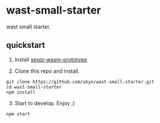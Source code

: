 # wast-small-starter

wast small starter.

## quickstart

1. Install [sexpr-wasm-prototype](https://github.com/WebAssembly/sexpr-wasm-prototype).

2. Clone this repo and install.

```
git clone https://github.com/ukyo/wast-small-starter.git
cd wast-small-starter
npm install
```

3. Start to develop. Enjoy ;)

```
npm start
```